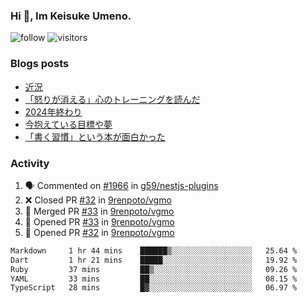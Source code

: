 ### Hi 👋, Im Keisuke Umeno.

<!--
**9renpoto/9renpoto** is a ✨ _special_ ✨ repository because its `README.md` (this file) appears on your GitHub profile.

Here are some ideas to get you started:

- 🔭 I’m currently working on ...
- 🌱 I’m currently learning ...
- 👯 I’m looking to collaborate on ...
- 🤔 I’m looking for help with ...
- 💬 Ask me about ...
- 📫 How to reach me: ...
- 😄 Pronouns: ...
- ⚡ Fun fact: ...
-->

![follow](https://img.shields.io/github/followers/9renpoto?label=Follow&style=social)
![visitors](https://komarev.com/ghpvc/?username=9renpoto&label=Profile%20views&color=0e75b6&style=flat)

### Blogs posts

<!-- BLOG-POST-LIST:START -->
- [近況](https://9renpoto.win/entry/2025/04/05/current_status)
- [「怒りが消える」心のトレーニングを読んだ](https://9renpoto.win/entry/2025/02/01/anger-management)
- [2024年終わり](https://9renpoto.win/entry/2024/12/31/2024-end)
- [今抱えている目標や夢](https://9renpoto.win/entry/2024/12/02/objective)
- [「書く習慣」という本が面白かった](https://9renpoto.win/entry/2024/11/11/leave_a_feeling_sad)
<!-- BLOG-POST-LIST:END -->

### Activity

<!--START_SECTION:activity-->
1. 🗣 Commented on [#1966](https://github.com/g59/nestjs-plugins/pull/1966#issuecomment-3301294919) in [g59/nestjs-plugins](https://github.com/g59/nestjs-plugins)
2. ❌ Closed PR [#32](https://github.com/9renpoto/vgmo/pull/32) in [9renpoto/vgmo](https://github.com/9renpoto/vgmo)
3. 🎉 Merged PR [#33](https://github.com/9renpoto/vgmo/pull/33) in [9renpoto/vgmo](https://github.com/9renpoto/vgmo)
4. 💪 Opened PR [#33](https://github.com/9renpoto/vgmo/pull/33) in [9renpoto/vgmo](https://github.com/9renpoto/vgmo)
5. 💪 Opened PR [#32](https://github.com/9renpoto/vgmo/pull/32) in [9renpoto/vgmo](https://github.com/9renpoto/vgmo)
<!--END_SECTION:activity-->

<!--START_SECTION:waka-->

```txt
Markdown     1 hr 44 mins    ██████▒░░░░░░░░░░░░░░░░░░   25.64 %
Dart         1 hr 21 mins    █████░░░░░░░░░░░░░░░░░░░░   19.92 %
Ruby         37 mins         ██▒░░░░░░░░░░░░░░░░░░░░░░   09.26 %
YAML         33 mins         ██░░░░░░░░░░░░░░░░░░░░░░░   08.15 %
TypeScript   28 mins         █▓░░░░░░░░░░░░░░░░░░░░░░░   06.97 %
```

<!--END_SECTION:waka-->
